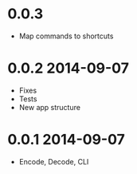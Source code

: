 # 0.0.3 
- Map commands to shortcuts

# 0.0.2 2014-09-07
- Fixes
- Tests
- New app structure

# 0.0.1 2014-09-07
- Encode, Decode, CLI
